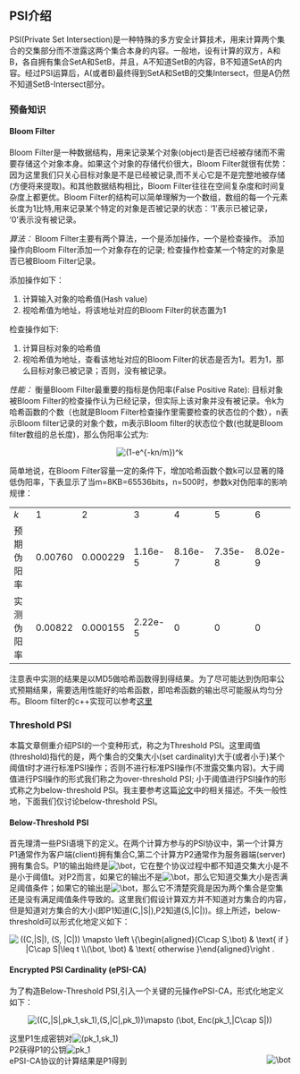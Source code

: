 ## PSI介绍

PSI(Private Set Intersection)是一种特殊的多方安全计算技术，用来计算两个集合的交集部分而不泄露这两个集合本身的内容。一般地，设有计算的双方，A和B，各自拥有集合SetA和SetB，并且，A不知道SetB的内容，B不知道SetA的内容。经过PSI运算后，A(或者B)最终得到SetA和SetB的交集Intersect，但是A仍然不知道SetB-Intersect部分。


### 预备知识
#### Bloom Filter
Bloom Filter是一种数据结构，用来记录某个对象(object)是否已经被存储而不需要存储这个对象本身。如果这个对象的存储代价很大，Bloom Filter就很有优势：因为这里我们只关心目标对象是不是已经被记录,而不关心它是不是完整地被存储(方便将来提取)。和其他数据结构相比，Bloom Filter往往在空间复杂度和时间复杂度上都更优。Bloom Filter的结构可以简单理解为一个数组，数组的每一个元素长度为1比特,用来记录某个特定的对象是否被记录的状态：‘1’表示已被记录， ‘0’表示没有被记录。

*算法：* Bloom Filter主要有两个算法，一个是添加操作，一个是检查操作。 添加操作向Bloom Filter添加一个对象存在的记录; 检查操作检查某一个特定的对象是否已被Bloom Filter记录。

添加操作如下：
1. 计算输入对象的哈希值(Hash value)
2. 视哈希值为地址，将该地址对应的Bloom Filter的状态置为1

检查操作如下:
1. 计算目标对象的哈希值
2. 视哈希值为地址，查看该地址对应的Bloom Filter的状态是否为1。若为1，那么目标对象已被记录；否则，没有被记录。

*性能：* 衡量Bloom Filter最重要的指标是伪阳率(False Positive Rate): 目标对象被Bloom Filter的检查操作认为已经记录，但实际上该对象并没有被记录。令k为哈希函数的个数（也就是Bloom Filter检查操作里需要检查的状态位的个数），n表示Bloom filter记录的对象个数，m表示Bloom filter的状态位个数(也就是Bloom filter数组的总长度)，那么伪阳率公式为:
<p align="center">
<img src="https://latex.codecogs.com/svg.image?(1-e^{-kn/m})^k" title="(1-e^{-kn/m})^k" />
</p>

简单地说，在Bloom Filter容量一定的条件下，增加哈希函数个数k可以显著的降低伪阳率，下表显示了当m=8KB=65536bits，n=500时，参数k对伪阳率的影响规律：
<table class="wp-block-table"><tbody><tr><td><em>k</em></td><td>1</td><td>2</td><td>3</td><td>4</td><td>5</td><td>6</td></tr><tr><td>预期伪阳率</td><td>0.00760</td><td>0.000229</td><td>1.16e-5</td><td>8.16e-7</td><td>7.35e-8</td><td>8.02e-9</td></tr><tr><td>实测伪阳率</td><td>0.00822</td><td>0.000155</td><td>2.22e-5</td><td>0</td><td>0</td><td>0</td></tr></tbody></table>

注意表中实测的结果是以MD5做哈希函数得到得结果。为了尽可能达到伪阳率公式预期结果，需要选用性能好的哈希函数，即哈希函数的输出尽可能服从均匀分布。Bloom filter的c++实现可以参考[这里](https://github.com/ArashPartow/bloom)


### Threshold PSI
本篇文章侧重介绍PSI的一个变种形式，称之为Threshold PSI。这里阈值(threshold)指代的是，两个集合的交集大小(set cardinality)大于(或者小于)某个阈值t时才进行标准PSI操作；否则不进行标准PSI操作(不泄露交集内容)。大于阈值进行PSI操作的形式我们称之为over-threshold PSI; 小于阈值进行PSI操作的形式称之为below-threshold PSI。我主要参考这篇[论文](https://eprint.iacr.org/2018/184)中的相关描述。不失一般性地，下面我们仅讨论below-threshold PSI。

#### Below-Threshold PSI
首先理清一些PSI语境下的定义。在两个计算方参与的PSI协议中，第一个计算方P1通常作为客户端(client)拥有集合C,第二个计算方P2通常作为服务器端(server)拥有集合S。P1的输出始终是<img src="https://latex.codecogs.com/svg.image?\bot" title="\bot" />，它在整个协议过程中都不知道交集大小是不是小于阈值t。对P2而言，如果它的输出不是<img src="https://latex.codecogs.com/svg.image?\bot" title="\bot" />，那么它知道交集大小是否满足阈值条件；如果它的输出是<img src="https://latex.codecogs.com/svg.image?\bot" title="\bot" />，那么它不清楚究竟是因为两个集合是空集还是没有满足阈值条件导致的。这里我们假设计算双方并不知道对方集合的内容，但是知道对方集合的大小(即P1知道(C,|S|),P2知道(S,|C|))。综上所述，below-threshold可以形式化地定义如下：

<p align="center">
<img src="https://latex.codecogs.com/svg.image?((C,|S|),&space;(S,&space;|C|))&space;\mapsto&space;\left&space;\{\begin{aligned}(C\cap&space;S,\bot)&space;&&space;\text{&space;if&space;}&space;|C\cap&space;S|\leq&space;t&space;\\(\bot,&space;\bot)&space;&&space;\text{&space;otherwise&space;}\end{aligned}\right&space;." title="((C,|S|), (S, |C|)) \mapsto \left \{\begin{aligned}(C\cap S,\bot) & \text{ if } |C\cap S|\leq t \\(\bot, \bot) & \text{ otherwise }\end{aligned}\right ." />
</p>

#### Encrypted PSI Cardinality (ePSI-CA)
为了构造Below-Threshold PSI,引入一个关键的元操作ePSI-CA，形式化地定义如下：
<p align="center">
<img src="https://latex.codecogs.com/svg.image?((C,|S|,pk_1,sk_1),(S,|C|,pk_1))\mapsto&space;(\bot,&space;Enc(pk_1,|C\cap&space;S|))" title="((C,|S|,pk_1,sk_1),(S,|C|,pk_1))\mapsto (\bot, Enc(pk_1,|C\cap S|))" />
</p>
<div><span>这里P1生成密钥对</span><img src="https://latex.codecogs.com/svg.image?(pk_1,sk_1)" title="(pk_1,sk_1)"/>
<div><span>P2获得P1的公钥</span><img src="https://latex.codecogs.com/svg.image?pk_1" title="pk_1"/></div>
ePSI-CA协议的计算结果是P1得到<img src="https://latex.codecogs.com/svg.image?\bot" title="\bot" style="float: right;"/>
